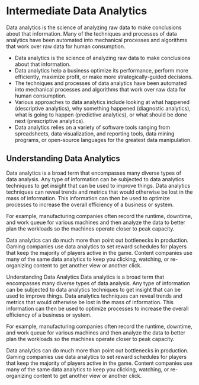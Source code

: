 # Intermediate Data Analytics

Data analytics is the science of analyzing raw data to make conclusions about that information. Many of the techniques and processes of data analytics have been automated into mechanical processes and algorithms that work over raw data for human consumption.

- Data analytics is the science of analyzing raw data to make conclusions about that information.
- Data analytics help a business optimize its performance, perform more efficiently, maximize profit, or make more strategically-guided decisions.
- The techniques and processes of data analytics have been automated into mechanical processes and algorithms that work over raw data for human consumption. 
- Various approaches to data analytics include looking at what happened (descriptive analytics), why something happened (diagnostic analytics), what is going to happen (predictive analytics), or what should be done next (prescriptive analytics).
- Data analytics relies on a variety of software tools ranging from spreadsheets, data visualization, and reporting tools, data mining programs, or open-source languages for the greatest data manipulation.

## Understanding Data Analytics

Data analytics is a broad term that encompasses many diverse types of data analysis. Any type of information can be subjected to data analytics techniques to get insight that can be used to improve things. Data analytics techniques can reveal trends and metrics that would otherwise be lost in the mass of information. This information can then be used to optimize processes to increase the overall efficiency of a business or system.

For example, manufacturing companies often record the runtime, downtime, and work queue for various machines and then analyze the data to better plan the workloads so the machines operate closer to peak capacity.

Data analytics can do much more than point out bottlenecks in production. Gaming companies use data analytics to set reward schedules for players that keep the majority of players active in the game. Content companies use many of the same data analytics to keep you clicking, watching, or re-organizing content to get another view or another click.

Understanding Data Analytics
Data analytics is a broad term that encompasses many diverse types of data analysis. Any type of information can be subjected to data analytics techniques to get insight that can be used to improve things. Data analytics techniques can reveal trends and metrics that would otherwise be lost in the mass of information. This information can then be used to optimize processes to increase the overall efficiency of a business or system.

For example, manufacturing companies often record the runtime, downtime, and work queue for various machines and then analyze the data to better plan the workloads so the machines operate closer to peak capacity.

Data analytics can do much more than point out bottlenecks in production. Gaming companies use data analytics to set reward schedules for players that keep the majority of players active in the game. Content companies use many of the same data analytics to keep you clicking, watching, or re-organizing content to get another view or another click.

